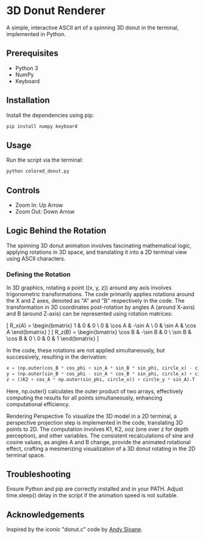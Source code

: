 # 3D Donut Renderer

A simple, interactive ASCII art of a spinning 3D donut in the terminal, implemented in Python.

## Prerequisites

- Python 3
- NumPy
- Keyboard

## Installation

Install the dependencies using pip:

```bash
pip install numpy keyboard
```

## Usage
Run the script via the terminal:


```bash
python colored_donut.py
```

## Controls
- Zoom In: Up Arrow
- Zoom Out: Down Arrow

## Logic Behind the Rotation

The spinning 3D donut animation involves fascinating mathematical logic, applying rotations in 3D space, and translating it into a 2D terminal view using ASCII characters.

### Defining the Rotation

In 3D graphics, rotating a point \((x, y, z)\) around any axis involves trigonometric transformations. The code primarily applies rotations around the X and Z axes, denoted as "A" and "B" respectively in the code. The transformation in 3D coordinates post-rotation by angles A (around X-axis) and B (around Z-axis) can be represented using rotation matrices:

\[ R_x(A) = \begin{bmatrix} 1 & 0 & 0 \\ 0 & \cos A & -\sin A \\ 0 & \sin A & \cos A \end{bmatrix} \]
\[ R_z(B) = \begin{bmatrix} \cos B & -\sin B & 0 \\ \sin B & \cos B & 0 \\ 0 & 0 & 1 \end{bmatrix} \]

In the code, these rotations are not applied simultaneously, but successively, resulting in the derivation:

```python
x = (np.outer(cos_B * cos_phi + sin_A * sin_B * sin_phi, circle_x) - circle_y * cos_A * sin_B).T
y = (np.outer(sin_B * cos_phi - sin_A * cos_B * sin_phi, circle_x) + circle_y * cos_A * cos_B).T
z = ((K2 + cos_A * np.outer(sin_phi, circle_x)) + circle_y * sin_A).T
```
Here, np.outer() calculates the outer product of two arrays, effectively computing the results for all points simultaneously, enhancing computational efficiency.

Rendering Perspective
To visualize the 3D model in a 2D terminal, a perspective projection step is implemented in the code, translating 3D points to 2D. The computation involves K1, K2, ooz (one over z for depth perception), and other variables. The consistent recalculations of sine and cosine values, as angles A and B change, provide the animated rotational effect, crafting a mesmerizing visualization of a 3D donut rotating in the 2D terminal space.

## Troubleshooting
Ensure Python and pip are correctly installed and in your PATH.
Adjust time.sleep() delay in the script if the animation speed is not suitable.


## Acknowledgements
Inspired by the iconic "donut.c" code by [Andy Sloane](https://www.a1k0n.net/).

